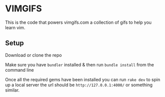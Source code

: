 # VIMGIFS

This is the code that powers vimgifs.com a collection of gifs to help
you learn vim.

## Setup
Download or clone the repo

Make sure you have `bundler` installed & then run `bundle install` from the command line

Once all the required gems have been installed you can run `rake dev` to spin up a local server the url should be `http://127.0.0.1:4000/` or something similar.
